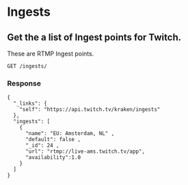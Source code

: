 # Ingests

## Get the a list of Ingest points for Twitch.

These are RTMP Ingest points.

`GET /ingests/`

### Response

    {
      "_links": {
        "self": "https://api.twitch.tv/kraken/ingests"
      },
      "ingests": [
        {
          "name": "EU: Amsterdam, NL" ,
          "default": false ,
          "_id": 24 ,
          "url": "rtmp://live-ams.twitch.tv/app",
          "availability":1.0
        }
      ]
    }

